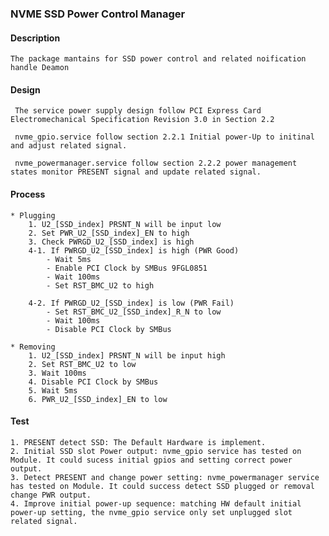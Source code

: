 ### NVME SSD Power Control Manager

#### Description
    The package mantains for SSD power control and related noification handle Deamon
    
#### Design
     
     The service power supply design follow PCI Express Card Electromechanical Specification Revision 3.0 in Section 2.2 

     nvme_gpio.service follow section 2.2.1 Initial power-Up to initinal and adjust related signal. 

     nvme_powermanager.service follow section 2.2.2 power management states monitor PRESENT signal and update related signal.

#### Process

    * Plugging 
        1. U2_[SSD_index] PRSNT_N will be input low
        2. Set PWR_U2_[SSD_index]_EN to high
        3. Check PWRGD_U2_[SSD_index] is high
        4-1. If PWRGD_U2_[SSD_index] is high (PWR Good)
		    - Wait 5ms
		    - Enable PCI Clock by SMBus 9FGL0851
		    - Wait 100ms
            - Set RST_BMC_U2 to high

        4-2. If PWRGD_U2_[SSD_index] is low (PWR Fail)
		    - Set RST_BMC_U2_[SSD_index]_R_N to low
            - Wait 100ms
            - Disable PCI Clock by SMBus

    * Removing
        1. U2_[SSD_index] PRSNT_N will be input high
        2. Set RST_BMC_U2 to low
        3. Wait 100ms
        4. Disable PCI Clock by SMBus
        5. Wait 5ms
        6. PWR_U2_[SSD_index]_EN to low

#### Test

    1. PRESENT detect SSD: The Default Hardware is implement.
    2. Initial SSD slot Power output: nvme_gpio service has tested on Module. It could sucess initial gpios and setting correct power output.
    3. Detect PRESENT and change power setting: nvme_powermanager service has tested on Module. It could success detect SSD plugged or removal change PWR output.
    4. Improve initial power-up sequence: matching HW default initial power-up setting, the nvme_gpio service only set unplugged slot related signal.
